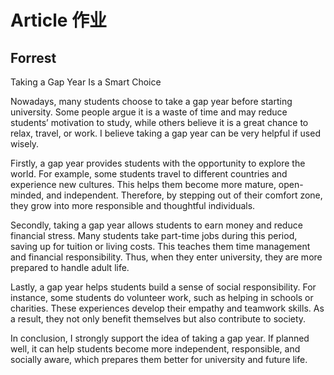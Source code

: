 # Article 作业


## Forrest 
Taking a Gap Year Is a Smart Choice


Nowadays, many students choose to take a gap year before starting university. Some people argue it is a waste of time and may reduce students’ motivation to study, while others believe it is a great chance to relax, travel, or work. I believe taking a gap year can be very helpful if used wisely.

Firstly, a gap year provides students with the opportunity to explore the world.
For example, some students travel to different countries and experience new cultures.
This helps them become more mature, open-minded, and independent.
Therefore, by stepping out of their comfort zone, they grow into more responsible and thoughtful individuals.

Secondly, taking a gap year allows students to earn money and reduce financial stress.
Many students take part-time jobs during this period, saving up for tuition or living costs.
This teaches them time management and financial responsibility.
Thus, when they enter university, they are more prepared to handle adult life.

Lastly, a gap year helps students build a sense of social responsibility.
For instance, some students do volunteer work, such as helping in schools or charities.
These experiences develop their empathy and teamwork skills.
As a result, they not only benefit themselves but also contribute to society.

In conclusion, I strongly support the idea of taking a gap year. If planned well, it can help students become more independent, responsible, and socially aware, which prepares them better for university and future life.
